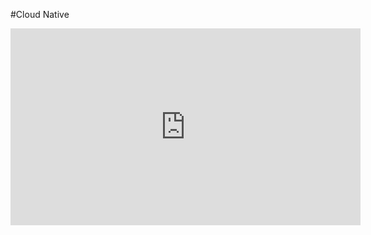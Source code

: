 #Cloud Native 


<iframe width="560" height="315" src="https://www.youtube.com/embed/Kiu2Qbw7OE0" title="YouTube video player" frameborder="0" allow="accelerometer; autoplay; clipboard-write; encrypted-media; gyroscope; picture-in-picture; web-share" allowfullscreen></iframe>
